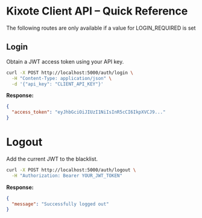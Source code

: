 # Kixote Client API – Quick Reference

The following routes are only available if a value for LOGIN_REQUIRED is set

## Login

Obtain a JWT access token using your API key.

```sh
curl -X POST http://localhost:5000/auth/login \
  -H "Content-Type: application/json" \
  -d '{"api_key": "CLIENT_API_KEY"}'
```

**Response:**
```json
{
  "access_token": "eyJhbGciOiJIUzI1NiIsInR5cCI6IkpXVCJ9..."
}
```

# Logout

Add the current JWT to the blacklist.

```sh
curl -X POST http://localhost:5000/auth/logout \
  -H "Authorization: Bearer YOUR_JWT_TOKEN"
```

**Response:**
```json
{
  "message": "Successfully logged out"
}
```
